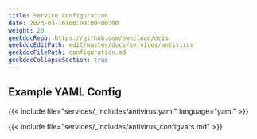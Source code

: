 ```yaml
---
title: Service Configuration
date: 2023-03-16T00:00:00+00:00
weight: 20
geekdocRepo: https://github.com/owncloud/ocis
geekdocEditPath: edit/master/docs/services/antivirus
geekdocFilePath: configuration.md
geekdocCollapseSection: true
---
```


## Example YAML Config

{{< include file="services/_includes/antivirus.yaml"  language="yaml" >}}

{{< include file="services/_includes/antivirus_configvars.md" >}}

